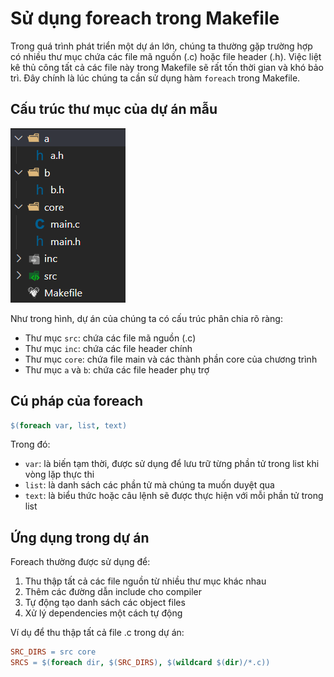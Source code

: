 # Sử dụng foreach trong Makefile

Trong quá trình phát triển một dự án lớn, chúng ta thường gặp trường hợp có nhiều thư mục chứa các file mã nguồn (.c) hoặc file header (.h). Việc liệt kê thủ công tất cả các file này trong Makefile sẽ rất tốn thời gian và khó bảo trì. Đây chính là lúc chúng ta cần sử dụng hàm `foreach` trong Makefile.

## Cấu trúc thư mục của dự án mẫu

![Cấu trúc thư mục dự án](image.png)

Như trong hình, dự án của chúng ta có cấu trúc phân chia rõ ràng:

- Thư mục `src`: chứa các file mã nguồn (.c)
- Thư mục `inc`: chứa các file header chính
- Thư mục `core`: chứa file main và các thành phần core của chương trình
- Thư mục `a` và `b`: chứa các file header phụ trợ

## Cú pháp của foreach

```makefile
$(foreach var, list, text)
```

Trong đó:

- `var`: là biến tạm thời, được sử dụng để lưu trữ từng phần tử trong list khi vòng lặp thực thi
- `list`: là danh sách các phần tử mà chúng ta muốn duyệt qua
- `text`: là biểu thức hoặc câu lệnh sẽ được thực hiện với mỗi phần tử trong list

## Ứng dụng trong dự án

Foreach thường được sử dụng để:

1. Thu thập tất cả các file nguồn từ nhiều thư mục khác nhau
2. Thêm các đường dẫn include cho compiler
3. Tự động tạo danh sách các object files
4. Xử lý dependencies một cách tự động

Ví dụ để thu thập tất cả file .c trong dự án:

```makefile
SRC_DIRS = src core
SRCS = $(foreach dir, $(SRC_DIRS), $(wildcard $(dir)/*.c))
```
